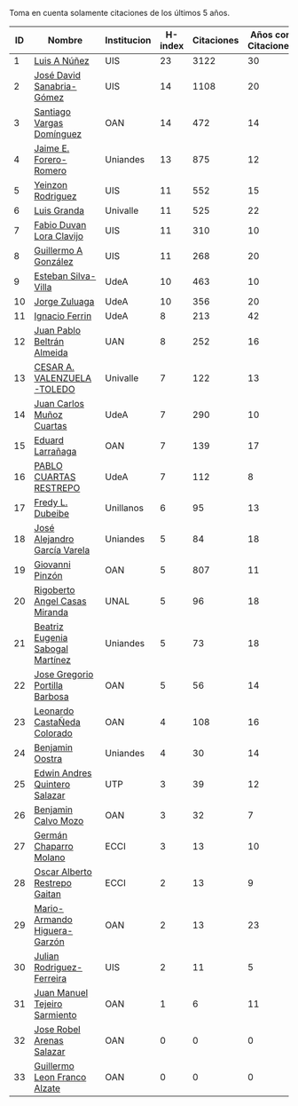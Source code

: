 Toma en cuenta solamente citaciones de los últimos 5 años.

ID | Nombre | Institucion | H-index | Citaciones | Años con Citaciones | 
--- | ------ | ---------- | -------- | ---------- | ----------|
1 | [Luis A Núñez](https://scholar.google.com/citations?user=2Q5_QxkAAAAJ&hl=en) | UIS | 23 | 3122 | 30 |
2 | [José David Sanabria-Gómez](https://scholar.google.com/citations?user=Tclray4AAAAJ&hl=en) | UIS | 14 | 1108 | 20 |
3 | [Santiago Vargas Domínguez](https://scholar.google.com/citations?hl=en&user=9DDaTaAAAAAJ) | OAN | 14 | 472 | 14 |
4 | [Jaime E. Forero-Romero](https://scholar.google.com/citations?user=TLTK6WgAAAAJ) | Uniandes | 13 | 875 | 12 |
5 | [Yeinzon Rodriguez](https://scholar.google.com/citations?user=5gEif2UAAAAJ&hl=en) | UIS | 11 | 552 | 15 |
6 | [Luis Granda](https://scholar.google.com/citations?user=FGfHWuwAAAAJ&hl=en) | Univalle | 11 | 525 | 22 | 
7 | [Fabio Duvan Lora Clavijo](https://scholar.google.com/citations?hl=en&user=bV-me9AAAAAJ&view_op=list_works)| UIS | 11 | 310 | 10 |
8 | [Guillermo A González](https://scholar.google.com/citations?user=pvM7yGcAAAAJ&hl=en) | UIS | 11 | 268 | 20 |
9 | [Esteban Silva-Villa](https://scholar.google.com/citations?user=S8-YLHaAJLMC&hl=en) | UdeA | 10 | 463 | 10 | 
10 | [Jorge Zuluaga](https://scholar.google.com/citations?user=qpGVqNwAAAAJ&hl=en&oi=ao) | UdeA | 10 | 356 | 20 |
11 | [Ignacio Ferrin](https://scholar.google.com/citations?user=bGBCFskAAAAJ&hl=en) | UdeA | 8 | 213 | 42 |
12 | [Juan Pablo Beltrán Almeida](https://scholar.google.com/citations?user=fkaJbT8AAAAJ&hl) | UAN | 8 | 252 | 16 |
13 | [CESAR A. VALENZUELA-TOLEDO](https://scholar.google.com/citations?user=J89OrSkAAAAJ&hl=en)| Univalle | 7 | 122 | 13 |
14 | [Juan Carlos Muñoz Cuartas](https://scholar.google.com/citations?user=tQkmHH8AAAAJ&hl=en) | UdeA | 7 | 290 | 10 |
15 | [Eduard Larrañaga](https://scholar.google.com/citations?hl=en&user=HyknmA8AAAAJ) | OAN | 7 | 139 | 17 | 
16 | [PABLO CUARTAS RESTREPO](https://scholar.google.com/citations?user=c4zrU20AAAAJ&hl=en) | UdeA | 7 | 112 | 8 |
17 | [Fredy L. Dubeibe](https://scholar.google.com/citations?user=BgO_bU8AAAAJ&hl=en) | Unillanos | 6 | 95 | 13 |
18 | [José Alejandro García Varela](https://scholar.google.com/citations?user=iA0H5dgAAAAJ&hl=en) | Uniandes | 5 | 84 | 18 |
19 | [Giovanni Pinzón](https://scholar.google.com/citations?user=F25UKOkAAAAJ&hl=en)| OAN | 5 | 807 | 11 |
20 | [Rigoberto Angel Casas Miranda](https://scholar.google.com/citations?user=i9vdtq0AAAAJ&hl=en) | UNAL | 5 | 96 | 18 |
21 | [Beatriz Eugenia Sabogal Martínez](https://scholar.google.com/citations?user=T-0RjQYAAAAJ&hl=en) | Uniandes | 5 | 73 | 18 |
22 | [Jose Gregorio Portilla Barbosa](https://scholar.google.com/citations?hl=en&user=tDx7hEMAAAAJ) | OAN | 5 | 56 | 14 |
23 | [Leonardo CastaÑeda Colorado](https://scholar.google.com/citations?hl=en&user=yJNS9DIAAAAJ) | OAN | 4 | 108 | 16 | 
24 | [Benjamin Oostra](https://scholar.google.com/citations?user=A-57orIAAAAJ&hl=en&oi=ao) | Uniandes | 4 | 30 | 14 |
25 | [Edwin Andres Quintero Salazar](https://scholar.google.com/citations?user=Si_rL4gAAAAJ&hl=en&oi=ao)| UTP | 3 | 39 | 12 |
26 | [Benjamin Calvo Mozo](https://scholar.google.com/citations?hl=en&user=xBhWLdQAAAAJ) | OAN | 3 | 32 | 7 |
27 | [Germán Chaparro Molano](https://scholar.google.com/citations?user=FHzXPgoAAAAJ&hl=en) | ECCI | 3 | 13 | 10 | 
28 | [Oscar Alberto Restrepo Gaitan](https://scholar.google.com/citations?user=ecKvoBgAAAAJ&hl=en) | ECCI | 2 | 13 | 9 | 
29 | [Mario-Armando Higuera-Garzón](https://scholar.google.com/citations?user=goHAHhMAAAAJ&hl=en) | OAN | 2 | 13 | 23 |
30 | [Julian Rodriguez-Ferreira](https://scholar.google.com/citations?user=gy2sAsIAAAAJ&hl=en&oi=ao) | UIS | 2 | 11 | 5 |
31 | [Juan Manuel Tejeiro Sarmiento](https://scholar.google.com/citations?hl=en&user=hGwadTAAAAAJ) | OAN | 1 | 6 | 11 |
32 | [Jose Robel Arenas Salazar](https://scholar.google.com/citations?hl=en&user=IEVLREYAAAAJ) | OAN | 0 | 0 | 0 |
33 | [Guillermo Leon Franco Alzate](https://scholar.google.com/citations?hl=en&user=5VSFp1sAAAAJ) | OAN | 0 | 0 | 0 |

